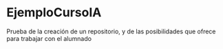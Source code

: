 # EjemploCursoIA
Prueba de la creación de un repositorio, y de las posibilidades que ofrece para trabajar con el alumnado
